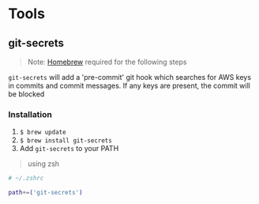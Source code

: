 # Tools

## git-secrets

> Note: [Homebrew](https://brew.sh/) required for the following steps

`git-secrets` will add a 'pre-commit' git hook which searches for AWS keys in commits and commit messages. If any keys are present, the commit will be blocked

### Installation

1. `$ brew update`
2. `$ brew install git-secrets`
3. Add `git-secrets` to your PATH

> using zsh

```sh
# ~/.zshrc

path+=('git-secrets')
```


